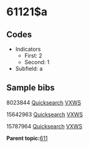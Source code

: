 # 61121$a

## Codes

-   Indicators
    -   First: 2
    -   Second: 1
-   Subfield: a

## Sample bibs

8023844 [Quicksearch](https://search.library.yale.edu/catalog/8023844) [VXWS](http://prodorbis.library.yale.edu:7014/vxws/GetHoldingsService?bibId=8023844)

15642963 [Quicksearch](https://search.library.yale.edu/catalog/15642963) [VXWS](http://prodorbis.library.yale.edu:7014/vxws/GetHoldingsService?bibId=15642963)

15787964 [Quicksearch](https://search.library.yale.edu/catalog/15787964) [VXWS](http://prodorbis.library.yale.edu:7014/vxws/GetHoldingsService?bibId=15787964)

**Parent topic:**[611](../../tags/611/611.md)

